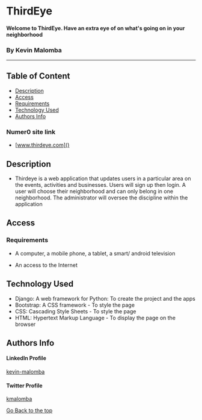 # ThirdEye
#### Welcome to ThirdEye. Have an extra eye of on what's going on in your neighborhood

### By Kevin Malomba  

-------

## Table of Content

+ [Description](#description)
+ [Access](#Access)
+ [Requirements](#requirements)
+ [Technology Used](#Technology-Used)
+ [Authors Info](#Authors-Info)

### Numer0 site link
+ [www.thirdeye.com]()


## Description
+ Thirdeye is a web application that updates users in a particular area on the events, activities and businesses. Users will sign up then login. A user will choose their neighborhood and can only belong in one neighborhood. The administrator will oversee the discipline within the application

## Access

### Requirements

* A computer, a mobile phone, a tablet, a smart/ android television

* An access to the Internet



## Technology Used
* Django: A web framework for Python: To create the project and the apps
* Bootstrap: A CSS framework - To style the page
* CSS: Cascading Style Sheets - To style the page
* HTML: Hypertext Markup Language - To display the page on the browser


## Authors Info 

#### LinkedIn Profile 
[kevin-malomba](https://ke.linkedin.com/in/kevin-malomba-44ba731a3?trk=people-guest_people_search-card)

#### Twitter Profile
[kmalomba](https://twitter.com/kmalomba)

[Go Back to the top](#ThirdEye)